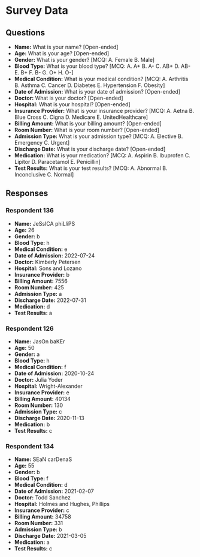 # Survey Data

## Questions

- **Name:** What is your name? [Open-ended]
- **Age:** What is your age? [Open-ended]
- **Gender:** What is your gender? [MCQ: A. Female B. Male]
- **Blood Type:** What is your blood type? [MCQ: A. A+ B. A- C. AB+ D. AB- E. B+ F. B- G. O+ H. O-]
- **Medical Condition:** What is your medical condition? [MCQ: A. Arthritis B. Asthma C. Cancer D. Diabetes E. Hypertension F. Obesity]
- **Date of Admission:** What is your date of admission? [Open-ended]
- **Doctor:** What is your doctor? [Open-ended]
- **Hospital:** What is your hospital? [Open-ended]
- **Insurance Provider:** What is your insurance provider? [MCQ: A. Aetna B. Blue Cross C. Cigna D. Medicare E. UnitedHealthcare]
- **Billing Amount:** What is your billing amount? [Open-ended]
- **Room Number:** What is your room number? [Open-ended]
- **Admission Type:** What is your admission type? [MCQ: A. Elective B. Emergency C. Urgent]
- **Discharge Date:** What is your discharge date? [Open-ended]
- **Medication:** What is your medication? [MCQ: A. Aspirin B. Ibuprofen C. Lipitor D. Paracetamol E. Penicillin]
- **Test Results:** What is your test results? [MCQ: A. Abnormal B. Inconclusive C. Normal]

## Responses

### Respondent 136

- **Name:** JeSsICA phiLliPS
- **Age:** 26
- **Gender:** b
- **Blood Type:** h
- **Medical Condition:** e
- **Date of Admission:** 2022-07-24
- **Doctor:** Kimberly Petersen
- **Hospital:** Sons and Lozano
- **Insurance Provider:** b
- **Billing Amount:** 7556
- **Room Number:** 425
- **Admission Type:** a
- **Discharge Date:** 2022-07-31
- **Medication:** d
- **Test Results:** a

### Respondent 126

- **Name:** JasOn baKEr
- **Age:** 50
- **Gender:** a
- **Blood Type:** h
- **Medical Condition:** f
- **Date of Admission:** 2020-10-24
- **Doctor:** Julia Yoder
- **Hospital:** Wright-Alexander
- **Insurance Provider:** e
- **Billing Amount:** 40134
- **Room Number:** 130
- **Admission Type:** c
- **Discharge Date:** 2020-11-13
- **Medication:** b
- **Test Results:** c

### Respondent 134

- **Name:** SEaN carDenaS
- **Age:** 55
- **Gender:** b
- **Blood Type:** f
- **Medical Condition:** d
- **Date of Admission:** 2021-02-07
- **Doctor:** Todd Sanchez
- **Hospital:** Holmes and Hughes, Phillips
- **Insurance Provider:** c
- **Billing Amount:** 34758
- **Room Number:** 331
- **Admission Type:** b
- **Discharge Date:** 2021-03-05
- **Medication:** a
- **Test Results:** c
